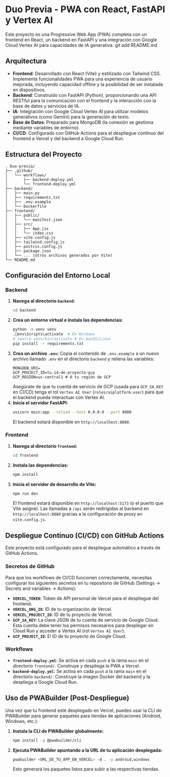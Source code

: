 # Duo Previa - PWA con React, FastAPI y Vertex AI

Este proyecto es una Progressive Web App (PWA) completa con un frontend en React, un backend en FastAPI y una integración con Google Cloud Vertex AI para capacidades de IA generativa. git add README.md

## Arquitectura

- **Frontend**: Desarrollado con React (Vite) y estilizado con Tailwind CSS. Implementa funcionalidades PWA para una experiencia de usuario mejorada, incluyendo capacidad offline y la posibilidad de ser instalada en dispositivos.
- **Backend**: Construido con FastAPI (Python), proporcionando una API RESTful para la comunicación con el frontend y la interacción con la base de datos y servicios de IA.
- **IA**: Integración con Google Cloud Vertex AI para utilizar modelos generativos (como Gemini) para la generación de texto.
- **Base de Datos**: Preparado para MongoDB (la conexión se gestiona mediante variables de entorno).
- **CI/CD**: Configurado con GitHub Actions para el despliegue continuo del frontend a Vercel y del backend a Google Cloud Run.

## Estructura del Proyecto

```
. Duo-previa/
├── .github/
│   └── workflows/
│       ├── backend-deploy.yml
│       └── frontend-deploy.yml
├── backend/
│   ├── main.py
│   ├── requirements.txt
│   ├── .env.example
│   └── Dockerfile
├── frontend/
│   ├── public/
│   │   └── manifest.json
│   ├── src/
│   │   ├── App.jsx
│   │   └── index.css
│   ├── vite.config.js
│   ├── tailwind.config.js
│   ├── postcss.config.js
│   ├── package.json
│   └── ... (otros archivos generados por Vite)
└── README.md
```

## Configuración del Entorno Local

### Backend

1.  **Navega al directorio `backend`:**
    ```bash
    cd backend
    ```
2.  **Crea un entorno virtual e instala las dependencias:**
    ```bash
    python -m venv venv
    .env\Scripts\activate  # En Windows
    # source venv/bin/activate # En macOS/Linux
    pip install -r requirements.txt
    ```
3.  **Crea un archivo `.env`:**
    Copia el contenido de `.env.example` a un nuevo archivo llamado `.env` en el directorio `backend` y rellena las variables:
    ```
    MONGODB_URI=
    GCP_PROJECT_ID=tu-id-de-proyecto-gcp
    GCP_REGION=us-central1 # O tu región de GCP
    ```
    Asegúrate de que tu cuenta de servicio de GCP (usada para `GCP_SA_KEY` en CI/CD) tenga el rol `Vertex AI User` (`roles/aiplatform.user`) para que el backend pueda interactuar con Vertex AI.
4.  **Inicia el servidor FastAPI:**
    ```bash
    uvicorn main:app --reload --host 0.0.0.0 --port 8080
    ```
    El backend estará disponible en `http://localhost:8080`.

### Frontend

1.  **Navega al directorio `frontend`:**
    ```bash
    cd frontend
    ```
2.  **Instala las dependencias:**
    ```bash
    npm install
    ```
3.  **Inicia el servidor de desarrollo de Vite:**
    ```bash
    npm run dev
    ```
    El frontend estará disponible en `http://localhost:5173` (o el puerto que Vite asigne). Las llamadas a `/api` serán redirigidas al backend en `http://localhost:8080` gracias a la configuración de proxy en `vite.config.js`.

## Despliegue Continuo (CI/CD) con GitHub Actions

Este proyecto está configurado para el despliegue automático a través de GitHub Actions.

### Secretos de GitHub

Para que los workflows de CI/CD funcionen correctamente, necesitas configurar los siguientes secretos en tu repositorio de GitHub (Settings -> Secrets and variables -> Actions):

-   **`VERCEL_TOKEN`**: Token de API personal de Vercel para el despliegue del frontend.
-   **`VERCEL_ORG_ID`**: ID de tu organización de Vercel.
-   **`VERCEL_PROJECT_ID`**: ID de tu proyecto de Vercel.
-   **`GCP_SA_KEY`**: La clave JSON de tu cuenta de servicio de Google Cloud. Esta cuenta debe tener los permisos necesarios para desplegar en Cloud Run y acceder a Vertex AI (rol `Vertex AI User`).
-   **`GCP_PROJECT_ID`**: El ID de tu proyecto de Google Cloud.

### Workflows

-   **`frontend-deploy.yml`**: Se activa en cada `push` a la rama `main` en el directorio `frontend/`. Construye y despliega la PWA a Vercel.
-   **`backend-deploy.yml`**: Se activa en cada `push` a la rama `main` en el directorio `backend/`. Construye la imagen Docker del backend y la despliega a Google Cloud Run.

## Uso de PWABuilder (Post-Despliegue)

Una vez que tu frontend esté desplegado en Vercel, puedes usar la CLI de PWABuilder para generar paquetes para tiendas de aplicaciones (Android, Windows, etc.):

1.  **Instala la CLI de PWABuilder globalmente:**
    ```bash
    npm install -g @pwabuilder/cli
    ```
2.  **Ejecuta PWABuilder apuntando a la URL de tu aplicación desplegada:**
    ```bash
    pwabuilder <URL_DE_TU_APP_EN_VERCEL> -d . -p android,windows
    ```
    Esto generará los paquetes listos para subir a las respectivas tiendas.
